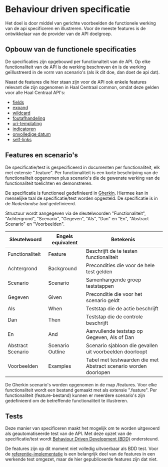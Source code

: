 # Behaviour driven specificatie
Het doel is door middel van gerichte voorbeelden de functionele werking van de api specificeren en illustreren. Voor de meeste features is de ontwikkelaar van de provider van de API doelgroep.

## Opbouw van de functionele specificaties
De specificaties zijn opgebouwd per functionalteit van de API. Op elke functionaliteit van de API is de werking beschreven én is de werking geïllustreerd in de vorm van scenario's (als ik dit doe, dan doet de api dat).

Naast de features die hier staan zijn voor de API ook enkele features relevant die zijn opgenomen in Haal Centraal common, omdat deze gelden voor alle Haal Centraal API's:
- [fields](https://github.com/VNG-Realisatie/Haal-Centraal-common/blob/v.1.20/features/fields.feature)
- [expand](https://github.com/VNG-Realisatie/Haal-Centraal-common/blob/v1.2.0/features/expand.feature)
- [wildcard](https://github.com/VNG-Realisatie/Haal-Centraal-common/blob/v1.2.0/features/wildcard.feature)
- [foutafhandeling](https://github.com/VNG-Realisatie/Haal-Centraal-common/blob/v1.2.0/features/foutafhandeling.feature)
- [uri-templating](https://github.com/VNG-Realisatie/Haal-Centraal-common/blob/v1.2.0/features/uri-templating.feature)
- [indicatoren](https://github.com/VNG-Realisatie/Haal-Centraal-common/blob/1.2.0/features/indicatoren.feature)
- [onvolledige datum](https://github.com/VNG-Realisatie/Haal-Centraal-common/blob/v1.2.0/features/onvolledige_datum.feature)
- [self-links](https://github.com/VNG-Realisatie/Haal-Centraal-common/blob/v1.2.0/features/self-links.feature)

## Features en scenario's
De specificatie/test is gespecificeerd in documenten per functionaliteit, elk met extensie ".feature". Per functionaliteit is een korte beschrijving van de functionaliteit opgenomen plus scenario's die de gewenste werking van de functionaliteit toelichten en demonstreren.

De specificatie is functioneel gedefinieerd in [Gherkin](https://docs.cucumber.io/gherkin/reference/). Hiermee kan in menselijke taal de specificatie/test worden opgesteld.
De specificatie is in de *Nederlandse taal* gedefinieerd.

Structuur wordt aangegeven via de sleutelwoorden "Functionaliteit", "Achtergrond", "Scenario", "Gegeven", "Als", "Dan" en "En", "Abstract Scenario" en "Voorbeelden".

| Sleutelwoord      | Engels equivalent | Betekenis                                   |
| ----------------- | ----------------- | ------------------------------------------- |
| Functionaliteit   | Feature           | Beschrijft de te testen functionaliteit     |
| Achtergrond       | Background        | Precondities die voor de hele test gelden   |
| Scenario          | Scenario          | Samenhangende groep teststappen             |
| Gegeven           | Given             | Preconditie die voor het scenario geldt     |
| Als               | When              | Teststap die de actie beschrijft            |
| Dan               | Then              | Teststap die de controle beschrijft         |
| En                | And               | Aanvullende teststap op Gegeven, Als of Dan |
| Abstract Scenario | Scenario Outline  | Scenario sjabloon die gevallen uit voorbeelden doorloopt |
| Voorbeelden       | Examples          | Tabel met testwaarden die met Abstract scenario worden doorlopen |

De Gherkin scenario's worden opgenomen in de map /features. Voor elke functionaliteit wordt een bestand gemaakt met als extensie ".feature". Per functionaliteit (feature-bestand) kunnen er meerdere scenario's zijn gedefinieerd om de betreffende functionaliteit te illustreren.

## Tests
Deze manier van specificeren maakt het mogelijk om te worden uitgevoerd als geautomatiseerde test van de API. Met deze opzet van de specificatie/test wordt [Behaviour Driven Development (BDD)](https://docs.cucumber.io/bdd) ondersteund.

De features zijn op dit moment niet volledig uitvoerbaar als BDD test. Voor de [referentie-implementatie](https://github.com/lostlemon/haal-centraal-brp-bevragen) is een belangrijk deel van de features in een werkende test omgezet, maar de hier gepubliceerde features zijn dat niet.
